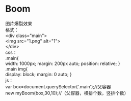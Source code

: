 # Boom
图片爆裂效果<br>
格式：<br>
&lt;div class="main"&gt;<br>
  &lt;img src="1.png" alt="1"&gt;<br>
&lt;/div&gt;<br>
css：<br>
.main{<br>
	width: 1000px;
	margin: 200px auto;
	position: relative;
}<br>
.main img{<br>
	display: block;
	margin: 0 auto;
}<br>
js：<br>
var box=document.querySelector('.main');//父容器<br>
new myBoom(box,30,10);//（父容器，横排个数，竖排个数）


